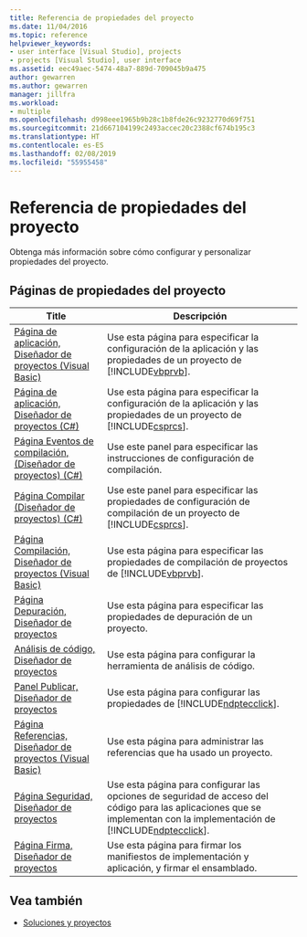 ```yaml
---
title: Referencia de propiedades del proyecto
ms.date: 11/04/2016
ms.topic: reference
helpviewer_keywords:
- user interface [Visual Studio], projects
- projects [Visual Studio], user interface
ms.assetid: eec49aec-5474-48a7-889d-709045b9a475
author: gewarren
ms.author: gewarren
manager: jillfra
ms.workload:
- multiple
ms.openlocfilehash: d998eee1965b9b28c1b8fde26c9232770d69f751
ms.sourcegitcommit: 21d667104199c2493accec20c2388cf674b195c3
ms.translationtype: HT
ms.contentlocale: es-ES
ms.lasthandoff: 02/08/2019
ms.locfileid: "55955458"
---
```

# <a name="project-properties-reference"></a>Referencia de propiedades del proyecto
Obtenga más información sobre cómo configurar y personalizar propiedades del proyecto.

## <a name="project-properties-pages"></a>Páginas de propiedades del proyecto

| Title | Descripción |
| - | - |
| [Página de aplicación, Diseñador de proyectos (Visual Basic)](../../ide/reference/application-page-project-designer-visual-basic.md) | Use esta página para especificar la configuración de la aplicación y las propiedades de un proyecto de [!INCLUDE[vbprvb](../../code-quality/includes/vbprvb_md.md)]. |
| [Página de aplicación, Diseñador de proyectos (C#)](../../ide/reference/application-page-project-designer-csharp.md) | Use esta página para especificar la configuración de la aplicación y las propiedades de un proyecto de [!INCLUDE[csprcs](../../data-tools/includes/csprcs_md.md)]. |
| [Página Eventos de compilación, (Diseñador de proyectos) (C#)](../../ide/reference/build-events-page-project-designer-csharp.md) | Use este panel para especificar las instrucciones de configuración de compilación. |
| [Página Compilar (Diseñador de proyectos) (C#)](../../ide/reference/build-page-project-designer-csharp.md) | Use este panel para especificar las propiedades de configuración de compilación de un proyecto de [!INCLUDE[csprcs](../../data-tools/includes/csprcs_md.md)]. |
| [Página Compilación, Diseñador de proyectos (Visual Basic)](../../ide/reference/compile-page-project-designer-visual-basic.md) | Use esta página para especificar las propiedades de compilación de proyectos de [!INCLUDE[vbprvb](../../code-quality/includes/vbprvb_md.md)]. |
| [Página Depuración, Diseñador de proyectos](../../ide/reference/debug-page-project-designer.md) | Use esta página para especificar las propiedades de depuración de un proyecto. |
| [Análisis de código, Diseñador de proyectos](../../ide/reference/code-analysis-project-designer.md) | Use esta página para configurar la herramienta de análisis de código. |
| [Panel Publicar, Diseñador de proyectos](../../ide/reference/publish-page-project-designer.md) | Use esta página para configurar las propiedades de [!INCLUDE[ndptecclick](../../deployment/includes/ndptecclick_md.md)]. |
| [Página Referencias, Diseñador de proyectos (Visual Basic)](../../ide/reference/references-page-project-designer-visual-basic.md) | Use esta página para administrar las referencias que ha usado un proyecto. |
| [Página Seguridad, Diseñador de proyectos](../../ide/reference/security-page-project-designer.md) | Use esta página para configurar las opciones de seguridad de acceso del código para las aplicaciones que se implementan con la implementación de [!INCLUDE[ndptecclick](../../deployment/includes/ndptecclick_md.md)]. |
| [Página Firma, Diseñador de proyectos](../../ide/reference/signing-page-project-designer.md) | Use esta página para firmar los manifiestos de implementación y aplicación, y firmar el ensamblado. |

## <a name="see-also"></a>Vea también

- [Soluciones y proyectos](../../ide/solutions-and-projects-in-visual-studio.md)
